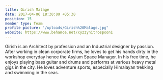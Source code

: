 ```yaml
---
title: Girish Malage
date: 2017-04-06 18:30:00 +05:30
position: 15
member type: Team
profile picture: "/uploads/Girish%20Malage.jpg"
website: https://www.behance.net/xyzzynitrospoon1
---
```


Girish is an Architect by profession and an Industrial designer by passion. After working in clean corporate firms, he loves to get his hands dirty in the workshop everyday hence the Asylum Space Manager. In his free time, he enjoys playing bass guitar and drums and performs at various heavy metal gigs in the city. He loves adventure sports, especially Himalayan trekking and swimming in the seas.